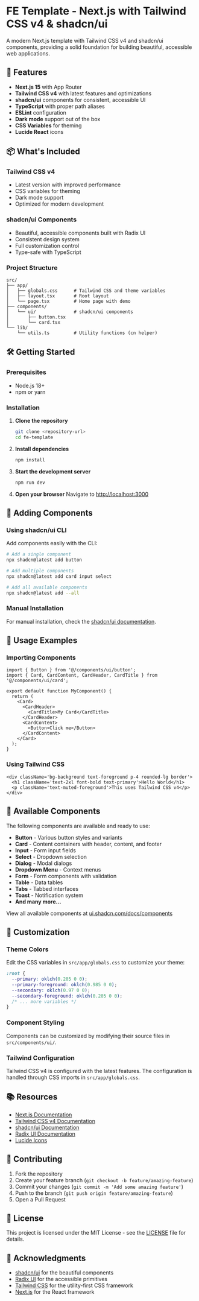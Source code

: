 # FE Template - Next.js with Tailwind CSS v4 & shadcn/ui

A modern Next.js template with Tailwind CSS v4 and shadcn/ui components, providing a solid foundation for building beautiful, accessible web applications.

## 🚀 Features

- **Next.js 15** with App Router
- **Tailwind CSS v4** with latest features and optimizations
- **shadcn/ui** components for consistent, accessible UI
- **TypeScript** with proper path aliases
- **ESLint** configuration
- **Dark mode** support out of the box
- **CSS Variables** for theming
- **Lucide React** icons

## 📦 What's Included

### Tailwind CSS v4

- Latest version with improved performance
- CSS variables for theming
- Dark mode support
- Optimized for modern development

### shadcn/ui Components

- Beautiful, accessible components built with Radix UI
- Consistent design system
- Full customization control
- Type-safe with TypeScript

### Project Structure

```
src/
├── app/
│   ├── globals.css      # Tailwind CSS and theme variables
│   ├── layout.tsx       # Root layout
│   └── page.tsx         # Home page with demo
├── components/
│   └── ui/              # shadcn/ui components
│       ├── button.tsx
│       └── card.tsx
└── lib/
    └── utils.ts         # Utility functions (cn helper)
```

## 🛠️ Getting Started

### Prerequisites

- Node.js 18+
- npm or yarn

### Installation

1. **Clone the repository**

   ```bash
   git clone <repository-url>
   cd fe-template
   ```

2. **Install dependencies**

   ```bash
   npm install
   ```

3. **Start the development server**

   ```bash
   npm run dev
   ```

4. **Open your browser**
   Navigate to [http://localhost:3000](http://localhost:3000)

## 🎨 Adding Components

### Using shadcn/ui CLI

Add components easily with the CLI:

```bash
# Add a single component
npx shadcn@latest add button

# Add multiple components
npx shadcn@latest add card input select

# Add all available components
npx shadcn@latest add --all
```

### Manual Installation

For manual installation, check the [shadcn/ui documentation](https://ui.shadcn.com/docs/components).

## 📝 Usage Examples

### Importing Components

```tsx
import { Button } from '@/components/ui/button';
import { Card, CardContent, CardHeader, CardTitle } from '@/components/ui/card';

export default function MyComponent() {
  return (
    <Card>
      <CardHeader>
        <CardTitle>My Card</CardTitle>
      </CardHeader>
      <CardContent>
        <Button>Click me</Button>
      </CardContent>
    </Card>
  );
}
```

### Using Tailwind CSS

```tsx
<div className='bg-background text-foreground p-4 rounded-lg border'>
  <h1 className='text-2xl font-bold text-primary'>Hello World</h1>
  <p className='text-muted-foreground'>This uses Tailwind CSS v4</p>
</div>
```

## 🎯 Available Components

The following components are available and ready to use:

- **Button** - Various button styles and variants
- **Card** - Content containers with header, content, and footer
- **Input** - Form input fields
- **Select** - Dropdown selection
- **Dialog** - Modal dialogs
- **Dropdown Menu** - Context menus
- **Form** - Form components with validation
- **Table** - Data tables
- **Tabs** - Tabbed interfaces
- **Toast** - Notification system
- **And many more...**

View all available components at [ui.shadcn.com/docs/components](https://ui.shadcn.com/docs/components)

## 🎨 Customization

### Theme Colors

Edit the CSS variables in `src/app/globals.css` to customize your theme:

```css
:root {
  --primary: oklch(0.205 0 0);
  --primary-foreground: oklch(0.985 0 0);
  --secondary: oklch(0.97 0 0);
  --secondary-foreground: oklch(0.205 0 0);
  /* ... more variables */
}
```

### Component Styling

Components can be customized by modifying their source files in `src/components/ui/`.

### Tailwind Configuration

Tailwind CSS v4 is configured with the latest features. The configuration is handled through CSS imports in `src/app/globals.css`.

## 📚 Resources

- [Next.js Documentation](https://nextjs.org/docs)
- [Tailwind CSS v4 Documentation](https://tailwindcss.com/docs)
- [shadcn/ui Documentation](https://ui.shadcn.com/docs)
- [Radix UI Documentation](https://www.radix-ui.com/docs)
- [Lucide Icons](https://lucide.dev)

## 🤝 Contributing

1. Fork the repository
2. Create your feature branch (`git checkout -b feature/amazing-feature`)
3. Commit your changes (`git commit -m 'Add some amazing feature'`)
4. Push to the branch (`git push origin feature/amazing-feature`)
5. Open a Pull Request

## 📄 License

This project is licensed under the MIT License - see the [LICENSE](LICENSE) file for details.

## 🙏 Acknowledgments

- [shadcn/ui](https://ui.shadcn.com) for the beautiful components
- [Radix UI](https://www.radix-ui.com) for the accessible primitives
- [Tailwind CSS](https://tailwindcss.com) for the utility-first CSS framework
- [Next.js](https://nextjs.org) for the React framework
